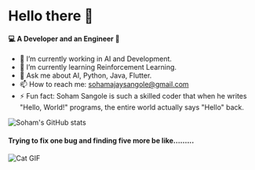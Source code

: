 # Hello there 👋

#### 💻 A Developer and an Engineer 🔧

- 🔭 I’m currently working in AI and Development.
- 🌱 I’m currently learning Reinforcement Learning.
- 💬 Ask me about AI, Python, Java, Flutter.
- 📫 How to reach me: sohamajaysangole@gmail.com
- ⚡ Fun fact: Soham Sangole is such a skilled coder that when he writes "Hello, World!" programs, the entire world actually says "Hello" back.


![Soham's GitHub stats](https://github-readme-stats.vercel.app/api?username=sohamsangole&show_icons=true&bg_color=00000000)

#### Trying to fix one bug and finding five more be like.........
![Cat GIF](https://i.giphy.com/media/v1.Y2lkPTc5MGI3NjExbjBuc3lyMmN6OTBvYW1zaW8zMXJ3dWhzdGU4a3Nxa2x4Mjd4YXo4eSZlcD12MV9pbnRlcm5hbF9naWZfYnlfaWQmY3Q9Zw/13HBDT4QSTpveU/giphy.gif)
